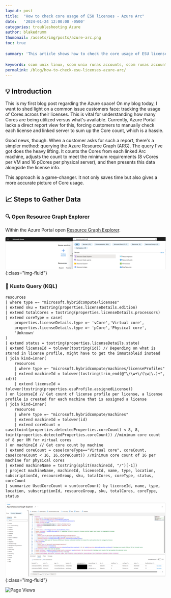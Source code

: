 ```yaml
---
layout: post
title:  "How to check core usage of ESU licenses - Azure Arc"
date:   '2024-01-24 12:00:00 -0500'
categories: troubleshooting Azure
author: blakedrumm
thumbnail: /assets/img/posts/azure-arc.png
toc: true

summary: 'This article shows how to check the core usage of ESU licenses being used in Azure Arc with Resource Graph Explorer. A huge thank you to Brian McDermott and Sachin Panwar for the original guide creation.'

keywords: scom unix linux, scom unix runas accounts, scom runas account, unix linux runas account view error, linux error runas accounts, scom runas account view error
permalink: /blog/how-to-check-esu-licenses-azure-arc/
---
```

 
## :bulb: Introduction
This is my first blog post regarding the Azure space! On my blog today, I want to shed light on a common issue customers face: tracking the usage of Cores across their licenses. This is vital for understanding how many Cores are being utilized versus what's available. Currently, Azure Portal lacks a direct report view for this, forcing customers to manually check each license and linked server to sum up the Core count, which is a hassle.

Good news, though. When a customer asks for such a report, there's a simpler method: querying the Azure Resource Graph (ARG). The query I've got does the heavy lifting. It counts the Cores from each linked Arc machine, adjusts the count to meet the minimum requirements (8 vCores per VM and 16 pCores per physical server), and then presents this data alongside the license info.

This approach is a game-changer. It not only saves time but also gives a more accurate picture of Core usage.

## :chart_with_upwards_trend: Steps to Gather Data

### :mag: Open Resource Graph Explorer
Within the Azure Portal open [Resource Graph Explorer](https://portal.azure.com/#view/HubsExtension/ArgQueryBlade).

![Resource Graph Explorer](/assets/img/posts/resource-graph-explorer.png){:class="img-fluid"}

### :memo: Kusto Query (KQL)

```kusto
resources
| where type =~ "microsoft.hybridcompute/licenses"
| extend sku = tostring(properties.licenseDetails.edition)
| extend totalCores = tostring(properties.licenseDetails.processors)
| extend coreType = case(
    properties.licenseDetails.type =~ 'vCore','Virtual core',
    properties.licenseDetails.type =~ 'pCore','Physical core',
    'Unknown'
)
| extend status = tostring(properties.licenseDetails.state)
| extend licenseId = tolower(tostring(id)) // Depending on what is stored in license profile, might have to get the immutableId instead
| join kind=inner(
    resources
    | where type =~ "microsoft.hybridcompute/machines/licenseProfiles"
    | extend machineId = tolower(tostring(trim_end(@"\/\w+\/(\w|\.)+", id)))
    | extend licenseId = tolower(tostring(properties.esuProfile.assignedLicense))
) on licenseId // Get count of license profile per license, a license profile is created for each machine that is assigned a license
| join kind=inner(
    resources
    | where type =~ "microsoft.hybridcompute/machines"
    | extend machineId = tolower(id)
    | extend coreCount = case(toint(properties.detectedProperties.coreCount) < 8, 8, toint(properties.detectedProperties.coreCount)) //minimum core count of 8 per VM for virtual cores
) on machineId // Get core count by machine
| extend coreCount = case(coreType=="Virtual core", coreCount, case(coreCount < 16, 16,coreCount)) //minimum core count of 16 per machine for physical cores
| extend machineName = tostring(split(machineId, "/")[-1])
| project machineName, machineId, licenseId, name, type, location, subscriptionId, resourceGroup, sku, totalCores, coreType, status, coreCount
| summarize UsedCoreCount = sum(coreCount) by licenseId, name, type, location, subscriptionId, resourceGroup, sku, totalCores, coreType, status
```


![Azure Arc ESU licenses used](/assets/img/posts/esu-core-output-azure-arc.png){:class="img-fluid"}

![Page Views](https://counter.blakedrumm.com/count/tag.svg?url=blakedrumm.com/blog/how-to-check-esu-licenses-azure-arc/)

<!--
Having trouble with Pages? Check out our [documentation](https://docs.github.com/categories/github-pages-basics/) or [contact support](https://support.github.com/contact) and we’ll help you sort it out.

Tip:
To add auto-size pictures:
![/assets/img/posts/example.jpg](/assets/img/posts/example.jpg){:class="img-fluid"}
-->
